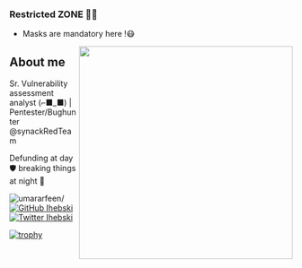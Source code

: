 ### Restricted ZONE 👾💀
* Masks are mandatory here !😷
<img align='right' src="https://github-readme-stats.vercel.app/api?username=ihebski&show_icons=true&theme=react" width="380">
<h2>About me</h2>
<p>Sr. Vulnerability assessment analyst (⌐■_■) | Pentester/Bughunter @synackRedTeam
  
Defunding at day 🛡 breaking things at night 👿 <br></p>

<img src="https://komarev.com/ghpvc/?username=ihebski&style=flat&color=blue" alt=umararfeen/> [![GitHub Ihebski](https://img.shields.io/github/followers/ihebski?label=follow%20github&style=flat-square)](https://github.com/ihebski) [![Twitter Ihebski](https://img.shields.io/twitter/follow/ih3bski?style=social)](https://twitter.com/ih3bski)
<br>
  
[![trophy](https://github-profile-trophy.vercel.app/?username=ihebski&theme=nord&row=1&margin-w=15)](https://github.com/ryo-ma/github-profile-trophy)
